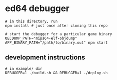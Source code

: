 # ed64 debugger


```
# in this directory, run
npm install # just once after cloning this repo

# start the debugger for a particular game binary
OBJDUMP_PATH="mips64-elf-objdump" APP_BINARY_PATH="/path/to/binary.out" npm start
```


## development instructions

```
# in example/ dir
DEBUGGER=1 ./build.sh && DEBUGGER=1 ./deploy.sh
```
